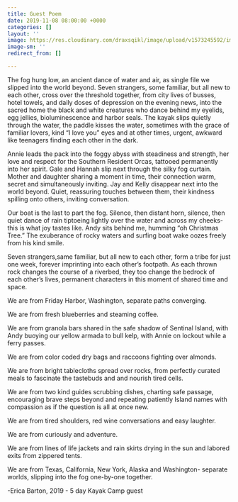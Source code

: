 ```yaml
---
title: Guest Poem
date: 2019-11-08 08:00:00 +0000
categories: []
layout: ''
image: https://res.cloudinary.com/draxsqikl/image/upload/v1573245592/image1_rdfhow.jpg
image-sm: ''
redirect_from: []

---
```

The fog hung low, an ancient dance of water and air, as single file we slipped into the world beyond. Seven strangers, some familiar, but all new to each other, cross over the threshold together, from city lives of busses, hotel towels, and daily doses of depression on the evening news, into the sacred home the black and white creatures who dance behind my eyelids, egg jellies, bioluminescence and harbor seals. The kayak slips quietly through the water, the paddle kisses the water, sometimes with the grace of familiar lovers, kind “I love you” eyes and at other times, urgent, awkward like teenagers finding each other in the dark.

Annie leads the pack into the foggy abyss with steadiness and strength, her love and respect for the Southern Resident Orcas, tattooed permanently into her spirit. Gale and Hannah slip next through the silky fog curtain. Mother and daughter sharing a moment in time, their connection warm, secret and simultaneously inviting. Jay and Kelly disappear next into the world beyond. Quiet, reassuring touches between them, their kindness spilling onto others, inviting conversation.

Our boat is the last to part the fog. Silence, then distant horn, silence, then quiet dance of rain tiptoeing lightly over the water and across my cheeks- this is what joy tastes like. Andy sits behind me, humming “oh Christmas Tree.” The exuberance of rocky waters and surfing boat wake oozes freely from his kind smile.

Seven strangers,same familiar, but all new to each other, form a tribe for just one week, forever imprinting into each other’s footpath. As each thrown rock changes the course of a riverbed, they too change the bedrock of each other’s lives, permanent characters in this moment of shared time and space.

We are from Friday Harbor, Washington, separate paths converging.

We are from fresh blueberries and steaming coffee.

We are from granola bars shared in the safe shadow of Sentinal Island, with Andy buoying our yellow armada to bull kelp, with Annie on lockout while a ferry passes.

We are from color coded dry bags and raccoons fighting over almonds.

We are from bright tablecloths spread over rocks, from perfectly curated meals to fascinate the tastebuds and and nourish tired cells.

We are from two kind guides scrubbing dishes, charting safe passage, encouraging brave steps beyond and repeating patiently Island names with compassion as if the question is all at once new.

We are from tired shoulders, red wine conversations and easy laughter.

We are from curiously and adventure.

We are from lines of life jackets and rain skirts drying in the sun and labored exits from zippered tents.

We are from Texas, California, New York, Alaska and Washington- separate worlds, slipping into the fog one-by-one together.

\-Erica Barton, 2019 - 5 day Kayak Camp guest